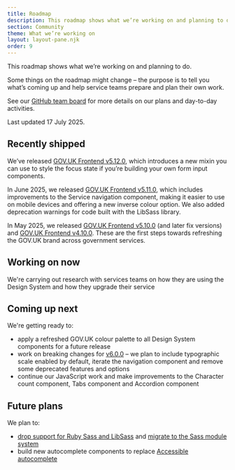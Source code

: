 ```yaml
---
title: Roadmap
description: This roadmap shows what we’re working on and planning to do.
section: Community
theme: What we’re working on
layout: layout-pane.njk
order: 9
---
```


This roadmap shows what we’re working on and planning to do.

Some things on the roadmap might change – the purpose is to tell you what’s coming up and help service teams prepare and plan their own work.

See our [GitHub team board](https://github.com/orgs/alphagov/projects/53) for more details on our plans and day-to-day activities.

Last updated 17 July 2025.

## Recently shipped

We’ve released [GOV.UK Frontend v5.12.0](https://github.com/alphagov/govuk-frontend/releases/tag/v5.12.0), which introduces a new mixin you can use to style the focus state if you’re building your own form input components.

In June 2025, we released [GOV.UK Frontend v5.11.0](https://github.com/alphagov/govuk-frontend/releases/tag/v5.11.0), which includes improvements to the Service navigation component, making it easier to use on mobile devices and offering a new inverse colour option. We also added deprecation warnings for code built with the LibSass library.

In May 2025, we released [GOV.UK Frontend v5.10.0](https://github.com/alphagov/govuk-frontend/releases/tag/v5.10.0) (and later fix versions) and [GOV.UK Frontend v4.10.0](https://github.com/alphagov/govuk-frontend/releases/tag/v4.10.0). These are the first steps towards refreshing the GOV.UK brand across government services.

## Working on now

We're carrying out research with services teams on how they are using the Design System and how they upgrade their service

## Coming up next

We're getting ready to:

- apply a refreshed GOV.UK colour palette to all Design System components for a future release
- work on breaking changes for [v6.0.0](https://github.com/alphagov/govuk-frontend/milestone/51) – we plan to include typographic scale enabled by default, iterate the navigation component and remove some deprecated features and options
- continue our JavaScript work and make improvements to the Character count component, Tabs component and Accordion component

## Future plans

We plan to:

- [drop support for Ruby Sass and LibSass](https://github.com/alphagov/govuk-frontend/issues/2637) and [migrate to the Sass module system](https://github.com/alphagov/govuk-frontend/issues/1791)
- build new autocomplete components to replace [Accessible autocomplete](https://github.com/alphagov/accessible-autocomplete)
